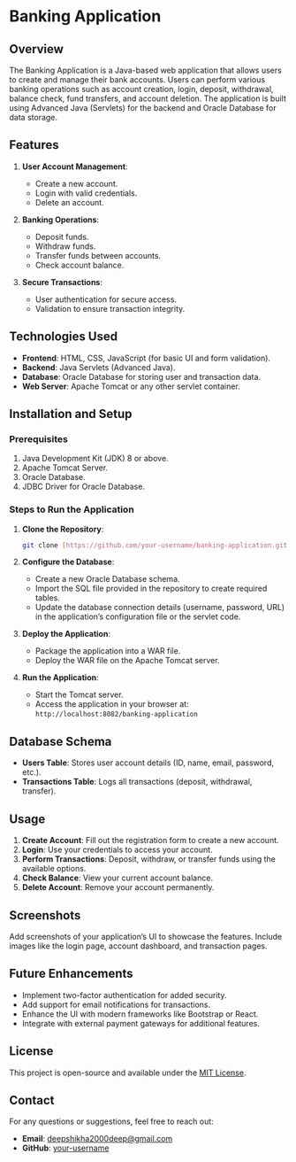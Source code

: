 # Banking Application

## Overview
The Banking Application is a Java-based web application that allows users to create and manage their bank accounts. Users can perform various banking operations such as account creation, login, deposit, withdrawal, balance check, fund transfers, and account deletion. The application is built using Advanced Java (Servlets) for the backend and Oracle Database for data storage.

## Features
1. **User Account Management**:
   - Create a new account.
   - Login with valid credentials.
   - Delete an account.

2. **Banking Operations**:
   - Deposit funds.
   - Withdraw funds.
   - Transfer funds between accounts.
   - Check account balance.

3. **Secure Transactions**:
   - User authentication for secure access.
   - Validation to ensure transaction integrity.

## Technologies Used
- **Frontend**: HTML, CSS, JavaScript (for basic UI and form validation).
- **Backend**: Java Servlets (Advanced Java).
- **Database**: Oracle Database for storing user and transaction data.
- **Web Server**: Apache Tomcat or any other servlet container.

## Installation and Setup

### Prerequisites
1. Java Development Kit (JDK) 8 or above.
2. Apache Tomcat Server.
3. Oracle Database.
4. JDBC Driver for Oracle Database.

### Steps to Run the Application
1. **Clone the Repository**:
   ```bash
   git clone [https://github.com/your-username/banking-application.git](https://github.com/deepshikhavishwakarma/Bank-Application.git)
   ```

2. **Configure the Database**:
   - Create a new Oracle Database schema.
   - Import the SQL file provided in the repository to create required tables.
   - Update the database connection details (username, password, URL) in the application’s configuration file or the servlet code.

3. **Deploy the Application**:
   - Package the application into a WAR file.
   - Deploy the WAR file on the Apache Tomcat server.

4. **Run the Application**:
   - Start the Tomcat server.
   - Access the application in your browser at: `http://localhost:8082/banking-application`

## Database Schema
- **Users Table**: Stores user account details (ID, name, email, password, etc.).
- **Transactions Table**: Logs all transactions (deposit, withdrawal, transfer).

## Usage
1. **Create Account**: Fill out the registration form to create a new account.
2. **Login**: Use your credentials to access your account.
3. **Perform Transactions**: Deposit, withdraw, or transfer funds using the available options.
4. **Check Balance**: View your current account balance.
5. **Delete Account**: Remove your account permanently.

## Screenshots
Add screenshots of your application’s UI to showcase the features. Include images like the login page, account dashboard, and transaction pages.

## Future Enhancements
- Implement two-factor authentication for added security.
- Add support for email notifications for transactions.
- Enhance the UI with modern frameworks like Bootstrap or React.
- Integrate with external payment gateways for additional features.

## License
This project is open-source and available under the [MIT License](LICENSE).

## Contact
For any questions or suggestions, feel free to reach out:
- **Email**: deepshikha2000deep@gmail.com
- **GitHub**: [your-username](https://github.com/deepshikhavishwakarma)

